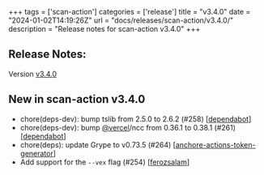 +++
tags = ['scan-action']
categories = ['release']
title = "v3.4.0"
date = "2024-01-02T14:19:26Z"
url = "docs/releases/scan-action/v3.4.0/"
description = "Release notes for scan-action v3.4.0"
+++

## Release Notes:
Version [v3.4.0](https://github.com/anchore/scan-action/releases/tag/v3.4.0)

## New in scan-action v3.4.0

- chore(deps-dev): bump tslib from 2.5.0 to 2.6.2 (#258) [[dependabot](https://github.com/dependabot)]
- chore(deps-dev): bump [@vercel](https://github.com/vercel)/ncc from 0.36.1 to 0.38.1 (#261) [[dependabot](https://github.com/dependabot)]
- chore(deps): update Grype to v0.73.5 (#264) [[anchore-actions-token-generator](https://github.com/anchore-actions-token-generator)]
- Add support for the `--vex` flag (#254) [[ferozsalam](https://github.com/ferozsalam)]

